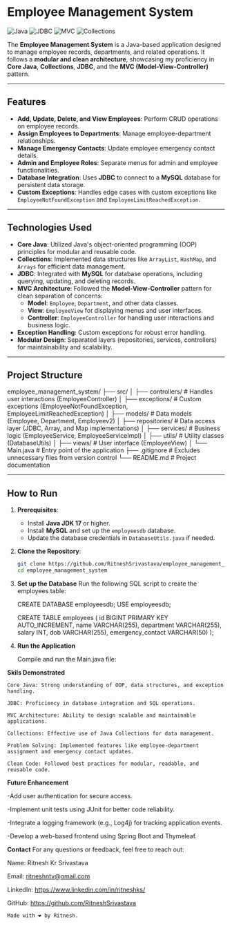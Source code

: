 # Employee Management System

![Java](https://img.shields.io/badge/Java-17-blue)
![JDBC](https://img.shields.io/badge/JDBC-MySQL-orange)
![MVC](https://img.shields.io/badge/Architecture-MVC-brightgreen)
![Collections](https://img.shields.io/badge/Data%20Structures-Collections-yellow)

The **Employee Management System** is a Java-based application designed to manage employee records, departments, and related operations. It follows a **modular and clean architecture**, showcasing my proficiency in **Core Java**, **Collections**, **JDBC**, and the **MVC (Model-View-Controller)** pattern.

---

## Features

- **Add, Update, Delete, and View Employees**: Perform CRUD operations on employee records.
- **Assign Employees to Departments**: Manage employee-department relationships.
- **Manage Emergency Contacts**: Update employee emergency contact details.
- **Admin and Employee Roles**: Separate menus for admin and employee functionalities.
- **Database Integration**: Uses **JDBC** to connect to a **MySQL** database for persistent data storage.
- **Custom Exceptions**: Handles edge cases with custom exceptions like `EmployeeNotFoundException` and `EmployeeLimitReachedException`.

---

## Technologies Used

- **Core Java**: Utilized Java's object-oriented programming (OOP) principles for modular and reusable code.
- **Collections**: Implemented data structures like `ArrayList`, `HashMap`, and `Arrays` for efficient data management.
- **JDBC**: Integrated with **MySQL** for database operations, including querying, updating, and deleting records.
- **MVC Architecture**: Followed the **Model-View-Controller** pattern for clean separation of concerns:
  - **Model**: `Employee`, `Department`, and other data classes.
  - **View**: `EmployeeView` for displaying menus and user interfaces.
  - **Controller**: `EmployeeController` for handling user interactions and business logic.
- **Exception Handling**: Custom exceptions for robust error handling.
- **Modular Design**: Separated layers (repositories, services, controllers) for maintainability and scalability.

---

## Project Structure
employee_management_system/
├── src/
│ ├── controllers/ # Handles user interactions (EmployeeController)
│ ├── exceptions/ # Custom exceptions (EmployeeNotFoundException, EmployeeLimitReachedException)
│ ├── models/ # Data models (Employee, Department, Employeev2)
│ ├── repositories/ # Data access layer (JDBC, Array, and Map implementations)
│ ├── services/ # Business logic (EmployeeService, EmployeeServiceImpl)
│ ├── utils/ # Utility classes (DatabaseUtils)
│ ├── views/ # User interface (EmployeeView)
│ └── Main.java # Entry point of the application
├── .gitignore # Excludes unnecessary files from version control
└── README.md # Project documentation

---

## How to Run

1. **Prerequisites**:
   - Install **Java JDK 17** or higher.
   - Install **MySQL** and set up the `employeesdb` database.
   - Update the database credentials in `DatabaseUtils.java` if needed.

2. **Clone the Repository**:
   ```bash
   git clone https://github.com/RitneshSrivastava/employee_management_system.git
   cd employee_management_system

3. **Set up the Database**
   Run the following SQL script to create the employees table:

    CREATE DATABASE employeesdb;
    USE employeesdb;

    CREATE TABLE employees (
      id BIGINT PRIMARY KEY AUTO_INCREMENT,
      name VARCHAR(255),
      department VARCHAR(255),
      salary INT,
      dob VARCHAR(255),
      emergency_contact VARCHAR(50)
    );
4. **Run the Application**
   
   Compile and run the Main.java file:

   
**Skils Demonstrated**

    Core Java: Strong understanding of OOP, data structures, and exception handling.

    JDBC: Proficiency in database integration and SQL operations.

    MVC Architecture: Ability to design scalable and maintainable applications.

    Collections: Effective use of Java Collections for data management.

    Problem Solving: Implemented features like employee-department assignment and emergency contact updates.

    Clean Code: Followed best practices for modular, readable, and reusable code.

**Future Enhancement**

  -Add user authentication for secure access.

  -Implement unit tests using JUnit for better code reliability.

  -Integrate a logging framework (e.g., Log4j) for tracking application events.

  -Develop a web-based frontend using Spring Boot and Thymeleaf.

**Contact**
For any questions or feedback, feel free to reach out:

Name: Ritnesh Kr Srivastava

Email: ritneshntv@gmail.com

LinkedIn: https://www.linkedin.com/in/ritneshks/

GitHub: https://github.com/RitneshSrivastava

`Made with ❤️ by Ritnesh.`
   
